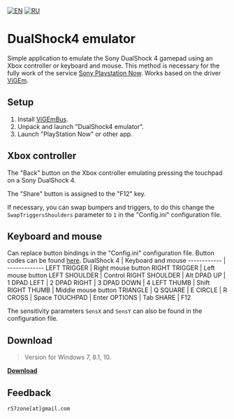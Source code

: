 [![EN](https://user-images.githubusercontent.com/9499881/33184537-7be87e86-d096-11e7-89bb-f3286f752bc6.png)](https://github.com/r57zone/DualShock4-emulator/) 
[![RU](https://user-images.githubusercontent.com/9499881/27683795-5b0fbac6-5cd8-11e7-929c-057833e01fb1.png)](https://github.com/r57zone/DualShock4-emulator/blob/master/README.RU.md)
# DualShock4 emulator
Simple application to emulate the Sony DualShock 4 gamepad using an Xbox controller or keyboard and mouse. This method is necessary for the fully work of the service [Sony Playstation Now](https://www.playstation.com/en-us/explore/playstation-now/). Works based on the driver [ViGEm](https://github.com/ViGEm).

## Setup
1. Install [ViGEmBus](https://github.com/ViGEm/ViGEmBus/releases).
2. Unpack and launch "DualShock4 emulator".
3. Launch "PlayStation Now" or other app.

## Xbox controller
The "Back" button on the Xbox controller emulating pressing the touchpad on a Sony DualShock 4.

The "Share" button is assigned to the "F12" key.



If necessary, you can swap bumpers and triggers, to do this change the `SwapTriggersShoulders` parameter to `1` in the "Config.ini" configuration file.

## Keyboard and mouse
Сan replace button bindings in the "Config.ini" configuration file. Button codes can be found [here](https://github.com/r57zone/Half-Life-Alyx-novr/blob/master/BINDINGS.md).
DualShock 4 | Keyboard and mouse
------------ | -------------
LEFT TRIGGER | Right mouse button
RIGHT TRIGGER | Left mouse button
LEFT SHOULDER | Control
RIGHT SHOULDER | Alt
DPAD UP | 1
DPAD LEFT | 2
DPAD RIGHT | 3
DPAD DOWN | 4
LEFT THUMB | Shift
RIGHT THUMB | Middle mouse button
TRIANGLE | Q
SQUARE | E
CIRCLE | R
CROSS | Space
TOUCHPAD | Enter
OPTIONS | Tab
SHARE | F12

The sensitivity parameters `SensX` and `SensY` can also be found in the configuration file.

## Download
>Version for Windows 7, 8.1, 10.

**[Download](https://github.com/r57zone/DualShock4-emulator)**

## Feedback
`r57zone[at]gmail.com`